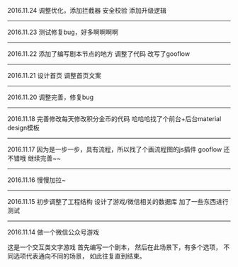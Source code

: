 









2016.11.24
调整优化，添加拦截器 安全校验
添加升级逻辑

---------------------------------

2016.11.23
测试修复bug，好多啊啊啊啊

---------------------------------

2016.11.22
添加了编写剧本节点的地方
调整了代码
改写了gooflow

---------------------------------

2016.11.21
设计首页
调整首页文案

---------------------------------

2016.11.20
调整完善，修复bug

---------------------------------

2016.11.18
完善修改每天修改积分金币的代码
哈哈哈找了个前台+后台material design模板

---------------------------------

2016.11.17
因为是一步一步，具有流程，所以找了个画流程图的js插件
gooflow 还不错哦
继续完善~~

---------------------------------

2016.11.16
慢慢加拉~

---------------------------------

2016.11.15
初步调整了工程结构
设计了游戏/微信相关的数据库
加了一些东西进行测试

---------------------------------

2016.11.14
做一个微信公众号游戏

这是一个交互类文字游戏
首先编写一个剧本，
然后在此场景下，有多个选项，
不同选项代表通向不同的场景，
如此往复直到结束。
